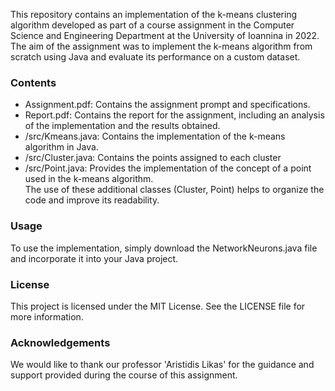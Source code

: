 This repository contains an implementation of the k-means clustering algorithm developed as part of a course assignment in the Computer Science and Engineering Department at the University of Ioannina in 2022. The aim of the assignment was to implement the k-means algorithm from scratch using Java and evaluate its performance on a custom dataset.

### Contents
* Assignment.pdf: Contains the assignment prompt and specifications.
* Report.pdf: Contains the report for the assignment, including an analysis of the implementation and the results obtained.
* /src/Kmeans.java: Contains the implementation of the k-means algorithm in Java.
* /src/Cluster.java: Contains the points assigned to each cluster
* /src/Point.java: Provides the implementation of the concept of a point used in the k-means algorithm.<br>
The use of these additional classes (Cluster, Point) helps to organize the code and improve its readability.

### Usage
To use the implementation, simply download the NetworkNeurons.java file and incorporate it into your Java project.

### License
This project is licensed under the MIT License. See the LICENSE file for more information.

### Acknowledgements
We would like to thank our professor 'Aristidis Likas' for the guidance and support provided during the course of this assignment.